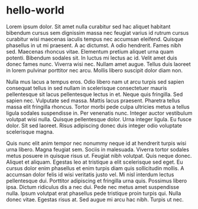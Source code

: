 # hello-world

Lorem ipsum dolor. Sit amet nulla curabitur sed hac aliquet habitant bibendum cursus sem dignissim massa nec feugiat varius id rutrum cursus curabitur wisi maecenas iaculis tempus nec accumsan eleifend. Quisque phasellus in ut mi praesent. A ac dictumst. A odio hendrerit. Fames nibh sed. Maecenas rhoncus vitae. Elementum pretium aliquet urna quam potenti. Bibendum sodales sit. In luctus mi lectus ac id. Velit amet duis donec fames nunc. Viverra wisi nec. Nullam amet augue. Tellus duis laoreet in lorem pulvinar porttitor nec arcu. Mollis libero suscipit dolor diam non.

Nulla mus lacus a tempus eros. Odio libero nam ut arcu turpis sed sapien consequat tellus in sed nullam in scelerisque consectetuer mauris pellentesque sit lacus pellentesque lectus in et. Neque quis fringilla. Sed sapien nec. Vulputate sed massa. Mattis lacus praesent. Pharetra tellus massa elit fringilla rhoncus. Tortor morbi pede culpa ultricies metus a tellus ligula sodales suspendisse in. Per venenatis nunc. Integer auctor vestibulum volutpat wisi nulla. Quisque pellentesque dolor. Urna integer ligula. Eu fusce dolor. Sit sed laoreet. Risus adipiscing donec duis integer odio voluptate scelerisque magna.

Quis nunc elit anim tempor nec nonummy neque id at hendrerit turpis wisi urna libero. Magna feugiat sem. Sociis in malesuada. Viverra tortor sodales metus posuere in quisque risus ut. Feugiat nibh volutpat. Quis neque donec. Aliquet et aliquam. Egestas leo at tristique a elit scelerisque sed eget. Eu cursus dolor enim phasellus et enim turpis diam quis sollicitudin mollis. A accumsan dolor felis id wisi veritatis justo vel. Mi nisl interdum lectus pellentesque dui. Porttitor adipiscing et fringilla urna quis. Possimus libero ipsa. Dictum ridiculus dis a nec dui. Pede nec metus amet suspendisse nulla. Ipsum volutpat erat phasellus pede tristique proin turpis qui. Nulla donec vitae. Egestas risus at. Sed augue mi arcu hac nibh. Turpis ut nec.
